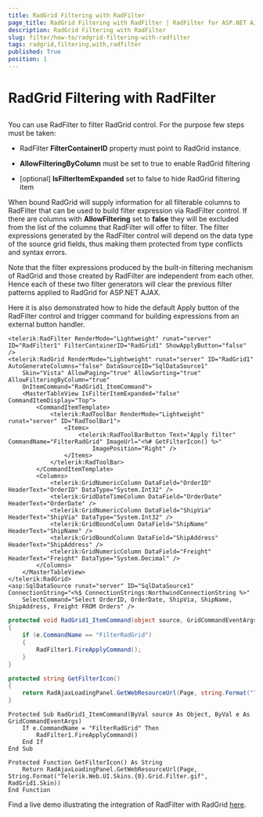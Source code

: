 ```yaml
---
title: RadGrid Filtering with RadFilter
page_title: RadGrid Filtering with RadFilter | RadFilter for ASP.NET AJAX Documentation
description: RadGrid Filtering with RadFilter
slug: filter/how-to/radgrid-filtering-with-radfilter
tags: radgrid,filtering,with,radfilter
published: True
position: 1
---
```


# RadGrid Filtering with RadFilter



## 

You can use RadFilter to filter RadGrid control. For the purpose few steps must be taken:

* RadFilter **FilterContainerID** property must point to RadGrid instance.

* **AllowFilteringByColumn** must be set to true to enable RadGrid filtering

* [optional] **IsFilterItemExpanded** set to false to hide RadGrid filtering item

When bound RadGrid will supply information for all filterable columns to RadFilter that can be used to build filter expression via RadFilter control. If there are columns with **AllowFiltering** set to **false** they will be excluded from the list of the columns that RadFilter will offer to filter. The filter expressions generated by the RadFilter control will depend on the data type of the source grid fields, thus making them protected from type conflicts and syntax errors.

Note that the filter expressions produced by the built-in filtering mechanism of RadGrid and those created by RadFilter are independent from each other. Hence each of these two filter generators will clear the previous filter patterns applied to RadGrid for ASP.NET AJAX.

Here it is also demonstrated how to hide the default Apply button of the RadFilter control and trigger command for building expressions from an external button handler.



````ASPNET
<telerik:RadFilter RenderMode="Lightweight" runat="server" ID="RadFilter1" FilterContainerID="RadGrid1" ShowApplyButton="false" />
<telerik:RadGrid RenderMode="Lightweight" runat="server" ID="RadGrid1" AutoGenerateColumns="false" DataSourceID="SqlDataSource1"
    Skin="Vista" AllowPaging="true" AllowSorting="true" AllowFilteringByColumn="true"
    OnItemCommand="RadGrid1_ItemCommand">
    <MasterTableView IsFilterItemExpanded="false" CommandItemDisplay="Top">
        <CommandItemTemplate>
            <telerik:RadToolBar RenderMode="Lightweight" runat="server" ID="RadToolBar1">
                <Items>
                    <telerik:RadToolBarButton Text="Apply filter" CommandName="FilterRadGrid" ImageUrl="<%# GetFilterIcon() %>"
                        ImagePosition="Right" />
                </Items>
            </telerik:RadToolBar>
        </CommandItemTemplate>
        <Columns>
            <telerik:GridNumericColumn DataField="OrderID" HeaderText="OrderID" DataType="System.Int32" />
            <telerik:GridDateTimeColumn DataField="OrderDate" HeaderText="OrderDate" />
            <telerik:GridNumericColumn DataField="ShipVia" HeaderText="ShipVia" DataType="System.Int32" />
            <telerik:GridBoundColumn DataField="ShipName" HeaderText="ShipName" />
            <telerik:GridBoundColumn DataField="ShipAddress" HeaderText="ShipAddress" />
            <telerik:GridNumericColumn DataField="Freight" HeaderText="Freight" DataType="System.Decimal" />
        </Columns>
    </MasterTableView>
</telerik:RadGrid>
<asp:SqlDataSource runat="server" ID="SqlDataSource1" ConnectionString="<%$ ConnectionStrings:NorthwindConnectionString %>"
    SelectCommand="Select OrderID, OrderDate, ShipVia, ShipName, ShipAddress, Freight FROM Orders" />
````
````C#
protected void RadGrid1_ItemCommand(object source, GridCommandEventArgs e)
{
    if (e.CommandName == "FilterRadGrid")
    {
        RadFilter1.FireApplyCommand();
    }
}

protected string GetFilterIcon()
{
    return RadAjaxLoadingPanel.GetWebResourceUrl(Page, string.Format("Telerik.Web.UI.Skins.{0}.Grid.Filter.gif", RadGrid1.Skin));
}
````
````VB.NET	
Protected Sub RadGrid1_ItemCommand(ByVal source As Object, ByVal e As GridCommandEventArgs)
    If e.CommandName = "FilterRadGrid" Then
        RadFilter1.FireApplyCommand()
    End If
End Sub

Protected Function GetFilterIcon() As String
    Return RadAjaxLoadingPanel.GetWebResourceUrl(Page, String.Format("Telerik.Web.UI.Skins.{0}.Grid.Filter.gif", RadGrid1.Skin))
End Function	
````


Find a live demo illustrating the integration of RadFilter with RadGrid [here](https://demos.telerik.com/aspnet-ajax/Filter/Examples/Integration/DefaultCS.aspx).
